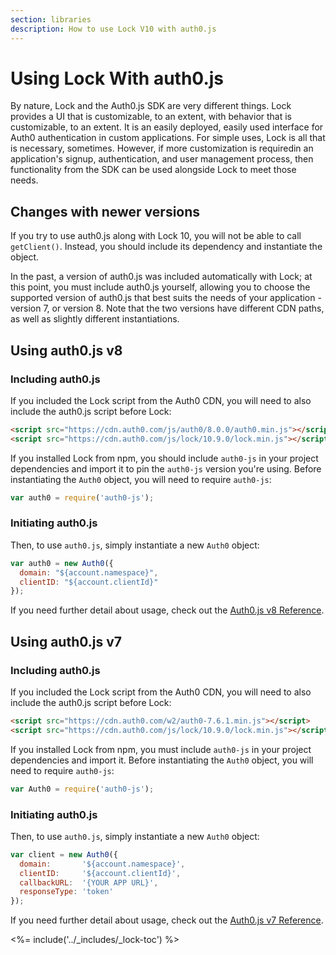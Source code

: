 ```yaml
---
section: libraries
description: How to use Lock V10 with auth0.js
---
```


# Using Lock With auth0.js

By nature, Lock and the Auth0.js SDK are very different things. Lock provides a UI that is customizable, to an extent, with behavior that is customizable, to an extent. It is an easily deployed, easily used interface for Auth0 authentication in custom applications. For simple uses, Lock is all that is necessary, sometimes. However, if more customization is requiredin an application's signup, authentication, and user management process, then functionality from the SDK can be used alongside Lock to meet those needs.

## Changes with newer versions

If you try to use auth0.js along with Lock 10, you will not be able to call `getClient()`. Instead, you should include its dependency and instantiate the object.

In the past, a version of auth0.js was included automatically with Lock; at this point, you must include auth0.js yourself, allowing you to choose the supported version of auth0.js that best suits the needs of your application - version 7, or version 8. Note that the two versions have different CDN paths, as well as slightly different instantiations.

## Using auth0.js v8

### Including auth0.js

If you included the Lock script from the Auth0 CDN, you will need to also include the auth0.js script before Lock:

```html
<script src="https://cdn.auth0.com/js/auth0/8.0.0/auth0.min.js"></script>
<script src="https://cdn.auth0.com/js/lock/10.9.0/lock.min.js"></script>
```

If you installed Lock from npm, you should include `auth0-js` in your project dependencies and import it to pin the `auth0-js` version you're using. Before instantiating the `Auth0` object, you will need to require `auth0-js`:

```js
var auth0 = require('auth0-js');
```

### Initiating auth0.js

Then, to use `auth0.js`, simply instantiate a new `Auth0` object:

```js
var auth0 = new Auth0({
  domain: "${account.namespace}",
  clientID: "${account.clientId}"
});
```

If you need further detail about usage, check out the [Auth0.js v8 Reference](/libraries/auth0js).

## Using auth0.js v7

### Including auth0.js

If you included the Lock script from the Auth0 CDN, you will need to also include the auth0.js script before Lock:

```html
<script src="https://cdn.auth0.com/w2/auth0-7.6.1.min.js"></script>
<script src="https://cdn.auth0.com/js/lock/10.9.0/lock.min.js"></script>
```

If you installed Lock from npm, you must include `auth0-js` in your project dependencies and import it. Before instantiating the `Auth0` object, you will need to require `auth0-js`:

```js
var Auth0 = require('auth0-js');
```

### Initiating auth0.js

Then, to use `auth0.js`, simply instantiate a new `Auth0` object:

```js
var client = new Auth0({
  domain:       '${account.namespace}',
  clientID:     '${account.clientId}',
  callbackURL:  '{YOUR APP URL}',
  responseType: 'token'
});
```

If you need further detail about usage, check out the [Auth0.js v7 Reference](/libraries/auth0js/v7).

<%= include('../_includes/_lock-toc') %>
